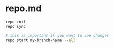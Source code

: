 # repo.md

```bash
repo init
repo sync

# this is important if you want to see changes
repo start my-branch-name --all 
```